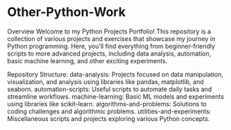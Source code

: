 # Other-Python-Work
Overview
Welcome to my Python Projects Portfolio! This repository is a collection of various projects and exercises that showcase my journey in Python programming. Here, you'll find everything from beginner-friendly scripts to more advanced projects, including data analysis, automation, basic machine learning, and other exciting experiments.

Repository Structure:
data-analysis: Projects focused on data manipulation, visualization, and analysis using libraries like pandas, matplotlib, and seaborn.
automation-scripts: Useful scripts to automate daily tasks and streamline workflows.
machine-learning: Basic ML models and experiments using libraries like scikit-learn.
algorithms-and-problems: Solutions to coding challenges and algorithmic problems.
utilities-and-experiments: Miscellaneous scripts and projects exploring various Python concepts.
